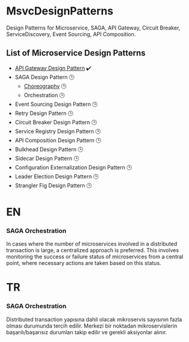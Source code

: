 # MsvcDesignPatterns
Design Patterns for Microservice, SAGA, API Gateway, Circuit Breaker, ServiceDiscovery, Event Sourcing, API Composition.

## List of Microservice Design Patterns
- [API Gateway Design Pattern](ApiGateway) ✔️
- SAGA Design Pattern 🕒
  - [Choreography](SagaChoreography) 🕒
  - Orchestration 🕒
- Event Sourcing Design Pattern 🕒
- Retry Design Pattern 🕒
- Circuit Breaker Design Pattern 🕒
- Service Registry Design Pattern 🕒
- API Composition Design Pattern 🕒
- Bulkhead Design Pattern 🕒
- Sidecar Design Pattern 🕒
- Configuration Externalization Design Pattern 🕒
- Leader Election Design Pattern 🕒
- Strangler Fig Design Pattern 🕒


# EN
### SAGA Orchestration
In cases where the number of microservices involved in a distributed transaction is large, a centralized approach is preferred.
This involves monitoring the success or failure status of microservices from a central point, 
where necessary actions are taken based on this status.


# TR
### SAGA Orchestration
Distributed transaction yapısına dahil olacak mikroservis sayısının fazla olması durumunda tercih edilir.
Merkezi bir noktadan mikroservislerin başarılı/başarısız durumları takip edilir ve gerekli aksiyonlar alınır.